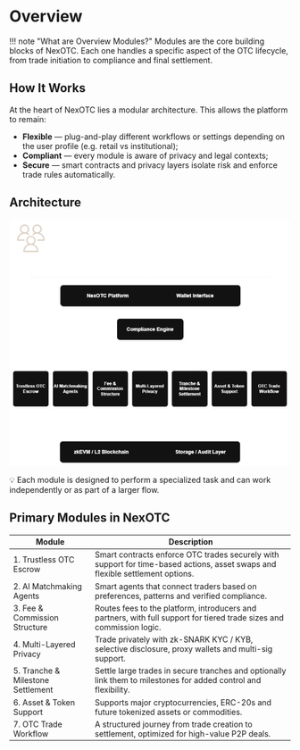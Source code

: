 # Overview

!!! note "What are Overview Modules?"
    Modules are the core building blocks of NexOTC. Each one handles a specific aspect of the OTC lifecycle, from trade initiation to compliance and final settlement.

## How It Works

At the heart of NexOTC lies a modular architecture. This allows the platform to remain:

- **Flexible** — plug-and-play different workflows or settings depending on the user profile (e.g. retail vs institutional);
- **Compliant** — every module is aware of privacy and legal contexts;
- **Secure** — smart contracts and privacy layers isolate risk and enforce trade rules automatically.

## Architecture

<center>
  <img src="/assets/images/overview.png" alt="NexOTC Overview" width="800"/>
</center>

💡 Each module is designed to perform a specialized task and can work independently or as part of a larger flow.

## Primary Modules in NexOTC

| Module                            | Description                                                                                                                    |
| --------------------------------- | ------------------------------------------------------------------------------------------------------------------------------ |
| 1. Trustless OTC Escrow           | Smart contracts enforce OTC trades securely with support for time-based actions, asset swaps and flexible settlement options.  |
| 2. AI Matchmaking Agents          | Smart agents that connect traders based on preferences, patterns and verified compliance.                                      |
| 3. Fee & Commission Structure     | Routes fees to the platform, introducers and partners, with full support for tiered trade sizes and commission logic.          |
| 4. Multi-Layered Privacy          | Trade privately with zk-SNARK KYC / KYB, selective disclosure, proxy wallets and multi-sig support.                            |
| 5. Tranche & Milestone Settlement | Settle large trades in secure tranches and optionally link them to milestones for added control and flexibility.               |
| 6. Asset & Token Support          | Supports major cryptocurrencies, ERC-20s and future tokenized assets or commodities.                                           |
| 7. OTC Trade Workflow             | A structured journey from trade creation to settlement, optimized for high-value P2P deals.                                    |
